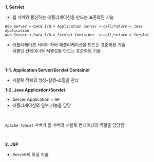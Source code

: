 **1. Servlet**
- 웹 서버와 통신하는 애플리케이션을 만드는 표준화된 기술

```
Web Server <-Data I/O-> Application Server <-call/return-> Java Application
Web Server <-Data I/O-> Servlet Container  <-call/return-> Servlet
```

- 애플리케이션 서버와 자바 애플리케이션을 만드는 표준화된 기술<br>
서블릿 컨테이너와 서블릿을 만드는 표준화된 기술

<br>

**1-1. Application Server/Servlet Container**
- 서블릿 객체의 생성-실행-소멸을 관리

**1-2. Java Application/Servlet**
- Server Application + let
- 애플리케이션의 일부 기능을 담당

<br>

`Apache Tomcat` 서버가 웹 서버와 서블릿 컨테이너의 역할을 담당함

<br>

**2. JSP**
- Servlet의 확장 기술
